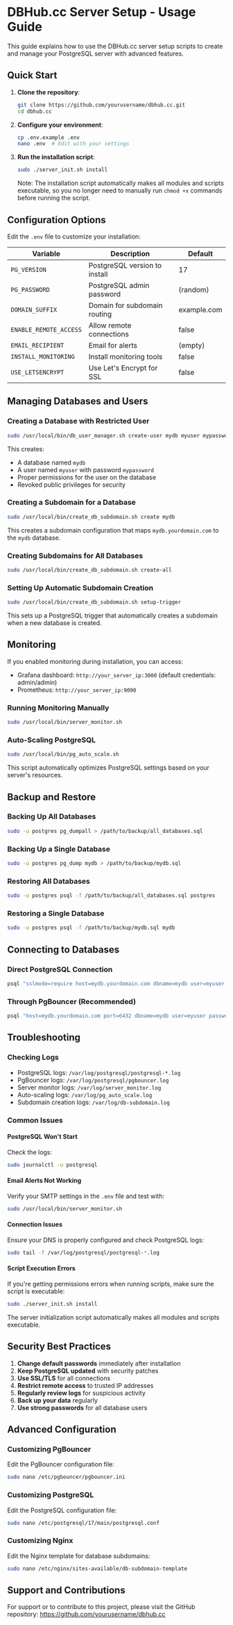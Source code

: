 # DBHub.cc Server Setup - Usage Guide

This guide explains how to use the DBHub.cc server setup scripts to create and manage your PostgreSQL server with advanced features.

## Quick Start

1. **Clone the repository**:
   ```bash
   git clone https://github.com/yourusername/dbhub.cc.git
   cd dbhub.cc
   ```

2. **Configure your environment**:
   ```bash
   cp .env.example .env
   nano .env  # Edit with your settings
   ```

3. **Run the installation script**:
   ```bash
   sudo ./server_init.sh install
   ```

   Note: The installation script automatically makes all modules and scripts executable, so you no longer need to manually run `chmod +x` commands before running the script.

## Configuration Options

Edit the `.env` file to customize your installation:

| Variable | Description | Default |
|----------|-------------|---------|
| `PG_VERSION` | PostgreSQL version to install | 17 |
| `PG_PASSWORD` | PostgreSQL admin password | (random) |
| `DOMAIN_SUFFIX` | Domain for subdomain routing | example.com |
| `ENABLE_REMOTE_ACCESS` | Allow remote connections | false |
| `EMAIL_RECIPIENT` | Email for alerts | (empty) |
| `INSTALL_MONITORING` | Install monitoring tools | false |
| `USE_LETSENCRYPT` | Use Let's Encrypt for SSL | false |

## Managing Databases and Users

### Creating a Database with Restricted User

```bash
sudo /usr/local/bin/db_user_manager.sh create-user mydb myuser mypassword
```

This creates:
- A database named `mydb`
- A user named `myuser` with password `mypassword`
- Proper permissions for the user on the database
- Revoked public privileges for security

### Creating a Subdomain for a Database

```bash
sudo /usr/local/bin/create_db_subdomain.sh create mydb
```

This creates a subdomain configuration that maps `mydb.yourdomain.com` to the `mydb` database.

### Creating Subdomains for All Databases

```bash
sudo /usr/local/bin/create_db_subdomain.sh create-all
```

### Setting Up Automatic Subdomain Creation

```bash
sudo /usr/local/bin/create_db_subdomain.sh setup-trigger
```

This sets up a PostgreSQL trigger that automatically creates a subdomain when a new database is created.

## Monitoring

If you enabled monitoring during installation, you can access:

- Grafana dashboard: `http://your_server_ip:3000` (default credentials: admin/admin)
- Prometheus: `http://your_server_ip:9090`

### Running Monitoring Manually

```bash
sudo /usr/local/bin/server_monitor.sh
```

### Auto-Scaling PostgreSQL

```bash
sudo /usr/local/bin/pg_auto_scale.sh
```

This script automatically optimizes PostgreSQL settings based on your server's resources.

## Backup and Restore

### Backing Up All Databases

```bash
sudo -u postgres pg_dumpall > /path/to/backup/all_databases.sql
```

### Backing Up a Single Database

```bash
sudo -u postgres pg_dump mydb > /path/to/backup/mydb.sql
```

### Restoring All Databases

```bash
sudo -u postgres psql -f /path/to/backup/all_databases.sql postgres
```

### Restoring a Single Database

```bash
sudo -u postgres psql -f /path/to/backup/mydb.sql mydb
```

## Connecting to Databases

### Direct PostgreSQL Connection

```bash
psql "sslmode=require host=mydb.yourdomain.com dbname=mydb user=myuser password=mypassword"
```

### Through PgBouncer (Recommended)

```bash
psql "host=mydb.yourdomain.com port=6432 dbname=mydb user=myuser password=mypassword"
```

## Troubleshooting

### Checking Logs

- PostgreSQL logs: `/var/log/postgresql/postgresql-*.log`
- PgBouncer logs: `/var/log/postgresql/pgbouncer.log`
- Server monitor logs: `/var/log/server_monitor.log`
- Auto-scaling logs: `/var/log/pg_auto_scale.log`
- Subdomain creation logs: `/var/log/db-subdomain.log`

### Common Issues

#### PostgreSQL Won't Start

Check the logs:
```bash
sudo journalctl -u postgresql
```

#### Email Alerts Not Working

Verify your SMTP settings in the `.env` file and test with:
```bash
sudo /usr/local/bin/server_monitor.sh
```

#### Connection Issues

Ensure your DNS is properly configured and check PostgreSQL logs:
```bash
sudo tail -f /var/log/postgresql/postgresql-*.log
```

#### Script Execution Errors

If you're getting permissions errors when running scripts, make sure the script is executable:
```bash
sudo ./server_init.sh install
```
The server initialization script automatically makes all modules and scripts executable.

## Security Best Practices

1. **Change default passwords** immediately after installation
2. **Keep PostgreSQL updated** with security patches
3. **Use SSL/TLS** for all connections
4. **Restrict remote access** to trusted IP addresses
5. **Regularly review logs** for suspicious activity
6. **Back up your data** regularly
7. **Use strong passwords** for all database users

## Advanced Configuration

### Customizing PgBouncer

Edit the PgBouncer configuration file:
```bash
sudo nano /etc/pgbouncer/pgbouncer.ini
```

### Customizing PostgreSQL

Edit the PostgreSQL configuration file:
```bash
sudo nano /etc/postgresql/17/main/postgresql.conf
```

### Customizing Nginx

Edit the Nginx template for database subdomains:
```bash
sudo nano /etc/nginx/sites-available/db-subdomain-template
```

## Support and Contributions

For support or to contribute to this project, please visit the GitHub repository:
https://github.com/yourusername/dbhub.cc 